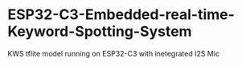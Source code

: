 # ESP32-C3-Embedded-real-time-Keyword-Spotting-System
KWS tflite model running on ESP32-C3 with inetegrated I2S Mic
